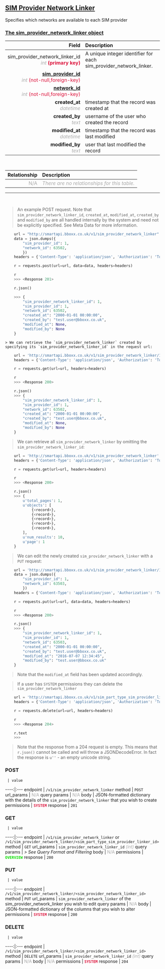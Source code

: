 ## <u>SIM Provider Network Linker</u>
Specifies which networks are available to each SIM provider


### <u>The sim_provider_network_linker object</u>

Field | Description
------:|:------------
sim_provider_network_linker_id <br><font color="DarkGray">_int_</font> <font color="Crimson">__(primary key)__</font> | A unique integer identifier for each sim_provider_network_linker.
__<a href="/#sim-provider">sim_provider_id</a>__ <br><font color="DarkGray">_int_</font> <font color="Crimson">(not-null,foreign-key)</font> | 
__<a href="/#network">network_id</a>__ <br><font color="DarkGray">_int_</font> <font color="Crimson">(not-null,foreign-key)</font> | 
__created_at__  <br><font color="DarkGray">_datetime_</font> | timestamp that the record was created at
__created_by__  <br><font color="DarkGray">_text_</font>| username of the user who created the record
__modified_at__ <br><font color="DarkGray">_datetime_</font>| timestamp that the record was last modified
__modified_by__ <br><font color="DarkGray">_text_</font>| user that last modified the record

<br>

Relationship | Description
-------------:|:------------
<font color="DarkGray">N/A</font> | <font color="DarkGray">_There are no relationships for this table._</font>

<hr>
<br>

> An example POST request. Note that `sim_provider_network_linker_id`, `created_at`, `modified_at`, `created_by` and `modified_by` are all handled internally by the system and need not be explicitly specified. See Meta Data for more information.

```python
    url = "http://smartapi.bboxx.co.uk/v1/sim_provider_network_linker"
    data = json.dumps({
		"sim_provider_id": 1,
		"network_id": 63502,
		})
    headers = {'Content-Type': 'application/json', 'Authorization': 'Token token=A_VALID_TOKEN'}

    r = requests.post(url=url, data=data, headers=headers)

    r
    >>> <Response 201>

    r.json()

    >>> {
		"sim_provider_network_linker_id": 1,
        "sim_provider_id": 1,
        "network_id": 63502,
		"created_at": "2000-01-01 00:00:00",
		"created_by": "test.user@bboxx.co.uk",
        "modified_at": None,
        "modified_by": None
	}
```

    > We can retrieve the `sim_provider_network_linker` created by specifying its `sim_provider_network_linker_id` in the request url:

```python
    url = 'http://smartapi.bboxx.co.uk/v1/sim_provider_network_linker/1'
    headers = {'Content-Type': 'application/json', 'Authorization': 'Token token=A_VALID_TOKEN'}

    r = requests.get(url=url, headers=headers)

    r
    >>> <Response 200>

    r.json()
    >>> {
        "sim_provider_network_linker_id": 1,
        "sim_provider_id": 1,
        "network_id": 63502,
        "created_at": "2000-01-01 00:00:00",
        "created_by": "test.user@bboxx.co.uk",
        "modified_at": None,
        "modified_by": None
	}
```

> We can retrieve all `sim_provider_network_linker` by omitting the `sim_provider_network_linker_id`:

```python
    url = 'http://smartapi.bboxx.co.uk/v1/sim_provider_network_linker'
    headers = {'Content-Type': 'application/json', 'Authorization': 'Token token=A_VALID_TOKEN'}

    r = requests.get(url=url, headers=headers)

    r
    >>> <Response 200>

    r.json()
    >>> {
        u'total_pages': 1,
        u'objects': [
            {<record>},
            {<record>},
            {<record>},
            {<record>},
            {<record>},
        ],
        u'num_results': 10,
        u'page': 1
    }
```

> We can edit the newly created `sim_provider_network_linker` with a `PUT` request:

```python
    url = 'http://smartapi.bboxx.co.uk/v1/sim_provider_network_linker/1'
    data = json.dumps({
        "sim_provider_id": 1,
        "network_id": 63503,
		})
    headers = {'Content-Type': 'application/json', 'Authorization': 'Token token=A_VALID_TOKEN'}

    r = requests.put(url=url, data=data, headers=headers)

    r
    >>> <Response 200>

    r.json()
    >>> {
        "sim_provider_network_linker_id": 1,
        "sim_provider_id": 1,
        "network_id": 63503,
        "created_at": "2000-01-01 00:00:00",
        "created_by": "test.user@bboxx.co.uk",
        "modified_at": "2016-07-07 12:34:45",
        "modified_by": "test.user@bboxx.co.uk"
	}
```
> Note that the `modified_at` field has been updated accordingly.

> If a user has `SYSTEM` permissions they can delete the `sim_provider_network_linker`

```python
    url = 'http://smartapi.bboxx.co.uk/v1/sim_part_type_sim_provider_linker/1'
    headers = {'Content-Type': 'application/json', 'Authorization': 'Token token=A_VALID_TOKEN'}

    r = requests.delete(url=url, headers=headers)

    r
    >>> <Response 204>

    r.text
    >>>
```
> Note that the response from a 204 request is empty. This means that `r.json()` cannot be called and will throw a JSONDecodeError. In fact the response is `u''` - an empty unicode string.



### POST
     | value
 ----:|:---
endpoint | `/v1/sim_provider_network_linker`
method | `POST`
url_params | <font color="DarkGray">N/A</font>
query params | <font color="DarkGray">N/A</font>
body | JSON-formatted dictionary with the details of the `sim_provider_network_linker` that you wish to create
permissions | <font color="Crimson">__`SYSTEM`__</font>
response | `201`

### GET
     | value
 ----:|:---
endpoint | `/v1/sim_provider_network_linker` or `/v1/sim_provider_network_linker/<sim_part_type_sim_provider_linker_id>`
method | `GET`
url_params | `sim_provider_network_linker_id` <font color="DarkGray">_(int)_</font>
query params | *> See Query Format and Filtering*
body | <font color="DarkGray">N/A</font>
permissions | <font color="Jade">__`OVERVIEW`__</font>
response | `200`

### PUT
     | value
 ----:|:---
endpoint | `/v1/sim_provider_network_linker/<sim_provider_network_linker_id>`
method | `PUT`
url_params | `sim_provider_network_linker` of the sim_provider_network_linker you wish to edit
query params | <font color="DarkGray">N/A</font>
body | JSON-formatted dictionary of the columns that you wish to alter
permissions | <font color="Crimson">__`SYSTEM`__</font>
response | `200`

### DELETE
     | value
 ----:|:---
endpoint | `/v1/sim_provider_network_linker/<sim_provider_network_linker_id>`
method | `DELETE`
url_params | `sim_provider_network_linker_id` <font color="DarkGray">_(int)_</font>
query params | <font color="DarkGray">N/A</font>
body | <font color="DarkGray">N/A</font>
permissions | <font color="Crimson">__`SYSTEM`__</font>
response | `204`

    